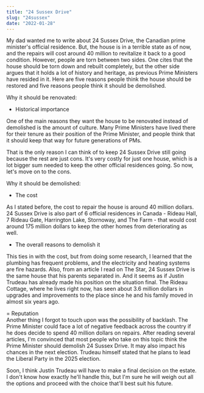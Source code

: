 ```yaml
---
title: "24 Sussex Drive"
slug: "24sussex"
date: "2022-01-28"
---
```


My dad wanted me to write about 24 Sussex Drive, the Canadian prime minister's official residence. But, the house is in a terrible state as of now, and the repairs will cost around 40 million to revitalize it back to a good condition. However, people are torn between two sides. One cites that the house should be torn down and rebuilt completely, but the other side argues that it holds a lot of history and heritage, as previous Prime Ministers have resided in it. Here are five reasons people think the house should be restored and five reasons people think it should be demolished.

Why it should be renovated:

 - Historical importance  

One of the main reasons they want the house to be renovated instead of demolished is the amount of culture. Many Prime Ministers have lived there for their tenure as their position of the Prime Minister, and people think that it should keep that way for future generations of PMs.

That is the only reason I can think of to keep 24 Sussex Drive still going because the rest are just cons. It's very costly for just one house, which is a lot bigger sum needed to keep the other official residences going. So now, let's move on to the cons.

Why it should be demolished:

 - The cost  

As I stated before, the cost to repair the house is around 40 million dollars. 24 Sussex Drive is also part of 6 official residences in Canada - Rideau Hall, 7 Rideau Gate, Harrington Lake, Stornoway, and The Farm - that would cost around 175 million dollars to keep the other homes from deteriorating as well.

 - The overall reasons to demolish it  

This ties in with the cost, but from doing some research, I learned that the plumbing has frequent problems, and the electricity and heating systems are fire hazards. Also, from an article I read on The Star, 24 Sussex Drive is the same house that his parents separated in. And it seems as if Justin Trudeau has already made his position on the situation final. The Rideau Cottage, where he lives right now, has seen about 3.6 million dollars in upgrades and improvements to the place since he and his family moved in almost six years ago. 

 = Reputation  
Another thing I forgot to touch upon was the possibility of backlash. The Prime Minister could face a lot of negative feedback across the country if he does decide to spend 40 million dollars on repairs. After reading several articles, I'm convinced that most people who take on this topic think the Prime Minister should demolish 24 Sussex Drive. It may also impact his chances in the next election. Trudeau himself stated that he plans to lead the Liberal Party in the 2025 election. 

  Soon, I think Justin Trudeau will have to make a final decision on the estate. I don't know how exactly he'll handle this, but I'm sure he will weigh out all the options and proceed with the choice that'll best suit his future.



